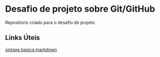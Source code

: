 # Desafio de projeto sobre Git/GitHub
Repositorio criado para o desafio de projeto

## Links Úteis
[sintaxe basica markdown](https://www.markdownguide.org/getting-started/)


